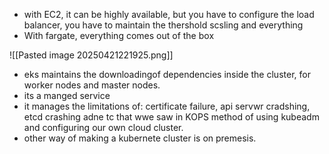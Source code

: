 - with EC2, it can be highly available, but you have to configure the load balancer, you have to maintain the thershold scsling and everything
- With fargate, everything comes out of the box

![[Pasted image 20250421221925.png]]
- eks maintains the downloadingof dependencies inside the cluster, for worker nodes and master nodes.
- its a manged service
- it manages the limitations of: certificate failure, api servwr cradshing, etcd crashing adne tc that wwe saw in KOPS method of using kubeadm and configuring our own cloud cluster.
- other way of making a kubernete cluster is on premesis.

